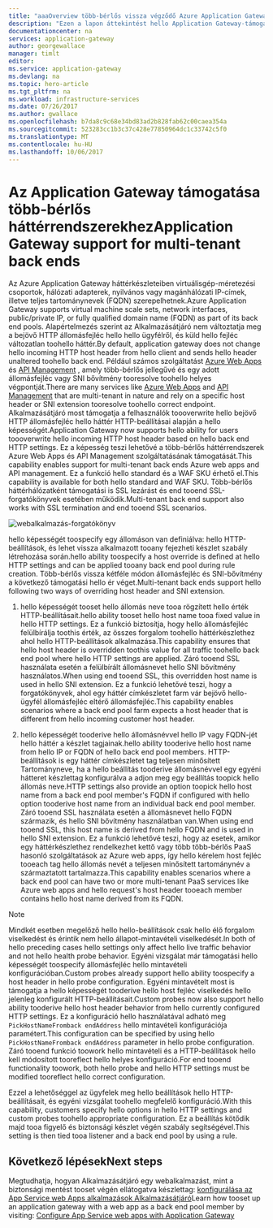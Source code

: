 ```yaml
---
title: "aaaOverview több-bérlős vissza végződő Azure Application Gateway |} Microsoft Docs"
description: "Ezen a lapon áttekintést hello Application Gateway-támogatás a több-bérlős hátsó végződik."
documentationcenter: na
services: application-gateway
author: georgewallace
manager: timlt
editor: 
ms.service: application-gateway
ms.devlang: na
ms.topic: hero-article
ms.tgt_pltfrm: na
ms.workload: infrastructure-services
ms.date: 07/26/2017
ms.author: gwallace
ms.openlocfilehash: b7da8c9c68e34bd83ad2b828fab62c00caea354a
ms.sourcegitcommit: 523283cc1b3c37c428e77850964dc1c33742c5f0
ms.translationtype: MT
ms.contentlocale: hu-HU
ms.lasthandoff: 10/06/2017
---
```

# <a name="application-gateway-support-for-multi-tenant-back-ends"></a><span data-ttu-id="73153-103">Az Application Gateway támogatása több-bérlős háttérrendszerekhez</span><span class="sxs-lookup"><span data-stu-id="73153-103">Application Gateway support for multi-tenant back ends</span></span>

<span data-ttu-id="73153-104">Az Azure Application Gateway háttérkészleteiben virtuálisgép-méretezési csoportok, hálózati adapterek, nyilvános vagy magánhálózati IP-címek, illetve teljes tartománynevek (FQDN) szerepelhetnek.</span><span class="sxs-lookup"><span data-stu-id="73153-104">Azure Application Gateway supports virtual machine scale sets, network interfaces, public/private IP, or fully qualified domain name (FQDN) as part of its back end pools.</span></span> <span data-ttu-id="73153-105">Alapértelmezés szerint az Alkalmazásátjáró nem változtatja meg a bejövő HTTP állomásfejléc hello hello ügyfélről, és küld hello fejléc változatlan toohello háttér.</span><span class="sxs-lookup"><span data-stu-id="73153-105">By default, application gateway does not change hello incoming HTTP host header from hello client and sends hello header unaltered toohello back end.</span></span> <span data-ttu-id="73153-106">Például számos szolgáltatást [Azure Web Apps](../app-service-web/app-service-web-overview.md) és [API Management](../api-management/api-management-key-concepts.md) , amely több-bérlős jellegűvé és egy adott állomásfejléc vagy SNI bővítmény tooresolve toohello helyes végpontját.</span><span class="sxs-lookup"><span data-stu-id="73153-106">There are many services like [Azure Web Apps](../app-service-web/app-service-web-overview.md) and [API Management](../api-management/api-management-key-concepts.md) that are multi-tenant in nature and rely on a specific host header or SNI extension tooresolve toohello correct endpoint.</span></span> <span data-ttu-id="73153-107">Alkalmazásátjáró most támogatja a felhasználók toooverwrite hello bejövő HTTP állomásfejléc hello háttér HTTP-beállításai alapján a hello képességét.</span><span class="sxs-lookup"><span data-stu-id="73153-107">Application Gateway now supports hello ability for users toooverwrite hello incoming HTTP host header based on hello back end HTTP settings.</span></span> <span data-ttu-id="73153-108">Ez a képesség teszi lehetővé a több-bérlős háttérrendszerek Azure Web Apps és API Management szolgáltatásának támogatását.</span><span class="sxs-lookup"><span data-stu-id="73153-108">This capability enables support for multi-tenant back ends Azure web apps and API management.</span></span> <span data-ttu-id="73153-109">Ez a funkció hello standard és a WAF SKU érhető el.</span><span class="sxs-lookup"><span data-stu-id="73153-109">This capability is available for both hello standard and WAF SKU.</span></span> <span data-ttu-id="73153-110">Több-bérlős háttérhálózatként támogatási is SSL lezárást és end tooend SSL-forgatókönyvek esetében működik.</span><span class="sxs-lookup"><span data-stu-id="73153-110">Multi-tenant back end support also works with SSL termination and end tooend SSL scenarios.</span></span>

![webalkalmazás-forgatókönyv](./media/application-gateway-web-app-overview/scenario.png)

<span data-ttu-id="73153-112">hello képességét toospecify egy állomáson van definiálva: hello HTTP-beállítások, és lehet vissza alkalmazott tooany fejezheti készlet szabály létrehozása során.</span><span class="sxs-lookup"><span data-stu-id="73153-112">hello ability toospecify a host override is defined at hello HTTP settings and can be applied tooany back end pool during rule creation.</span></span> <span data-ttu-id="73153-113">Több-bérlős vissza kétféle módon állomásfejléc és SNI-bővítmény a következő támogatási hello ér véget.</span><span class="sxs-lookup"><span data-stu-id="73153-113">Multi-tenant back ends support hello following two ways of overriding host header and SNI extension.</span></span>

1. <span data-ttu-id="73153-114">hello képességét tooset hello állomás neve tooa rögzített hello érték HTTP-beállításait.</span><span class="sxs-lookup"><span data-stu-id="73153-114">hello ability tooset hello host name tooa fixed value in hello HTTP settings.</span></span> <span data-ttu-id="73153-115">Ez a funkció biztosítja, hogy hello állomásfejléc felülbírálja toothis érték, az összes forgalom toohello háttérkészlethez ahol hello HTTP-beállítások alkalmazása.</span><span class="sxs-lookup"><span data-stu-id="73153-115">This capability ensures that hello host header is overridden toothis value for all traffic toohello back end pool where hello HTTP settings are applied.</span></span> <span data-ttu-id="73153-116">Záró tooend SSL használata esetén a felülbírált állomásnevet hello SNI bővítmény használatos.</span><span class="sxs-lookup"><span data-stu-id="73153-116">When using end tooend SSL, this overridden host name is used in hello SNI extension.</span></span> <span data-ttu-id="73153-117">Ez a funkció lehetővé teszi, hogy a forgatókönyvek, ahol egy háttér címkészletet farm vár bejövő hello-ügyfél állomásfejléc eltérő állomásfejléc.</span><span class="sxs-lookup"><span data-stu-id="73153-117">This capability enables scenarios where a back end pool farm expects a host header that is different from hello incoming customer host header.</span></span>

2. <span data-ttu-id="73153-118">hello képességét tooderive hello állomásnévvel hello IP vagy FQDN-jét hello háttér a készlet tagjainak.</span><span class="sxs-lookup"><span data-stu-id="73153-118">hello ability tooderive hello host name from hello IP or FQDN of hello back end pool members.</span></span> <span data-ttu-id="73153-119">HTTP-beállítások is egy háttér címkészletet tag teljesen minősített Tartományneve, ha a hello beállítás tooderive állomásnévvel egy egyéni hátteret készlettag konfigurálva a adjon meg egy beállítás toopick hello állomás neve.</span><span class="sxs-lookup"><span data-stu-id="73153-119">HTTP settings also provide an option toopick hello host name from a back end pool member's FQDN if configured with hello option tooderive host name from an individual back end pool member.</span></span> <span data-ttu-id="73153-120">Záró tooend SSL használata esetén a állomásnevet hello FQDN származik, és hello SNI bővítmény használatban van.</span><span class="sxs-lookup"><span data-stu-id="73153-120">When using end tooend SSL, this host name is derived from hello FQDN and is used in hello SNI extension.</span></span> <span data-ttu-id="73153-121">Ez a funkció lehetővé teszi, hogy az esetek, amikor egy háttérkészlethez rendelkezhet kettő vagy több több-bérlős PaaS hasonló szolgáltatások az Azure web apps, így hello kérelem host fejléc tooeach tag hello állomás nevét a teljesen minősített tartománynév a származtatott tartalmazza.</span><span class="sxs-lookup"><span data-stu-id="73153-121">This capability enables scenarios where a back end pool can have two or more multi-tenant PaaS services like Azure web apps and hello request's host header tooeach member contains hello host name derived from its FQDN.</span></span>

> [!NOTE]
> <span data-ttu-id="73153-122">Mindkét esetben megelőző hello hello-beállítások csak hello élő forgalom viselkedést és érintik nem hello állapot-mintavételi viselkedését.</span><span class="sxs-lookup"><span data-stu-id="73153-122">In both of hello preceding cases hello settings only affect hello live traffic behavior and not hello health probe behavior.</span></span> <span data-ttu-id="73153-123">Egyéni vizsgálat már támogatási hello képességét toospecify állomásfejléc hello mintavételi konfigurációban.</span><span class="sxs-lookup"><span data-stu-id="73153-123">Custom probes already support hello ability toospecify a host header in hello probe configuration.</span></span> <span data-ttu-id="73153-124">Egyéni mintavételt most is támogatja a hello képességét tooderive hello host fejléc viselkedés hello jelenleg konfigurált HTTP-beállításait.</span><span class="sxs-lookup"><span data-stu-id="73153-124">Custom probes now also support hello ability tooderive hello host header behavior from hello currently configured HTTP settings.</span></span> <span data-ttu-id="73153-125">Ez a konfiguráció hello használatával adható meg `PickHostNameFromback endAddress` hello mintavételi konfigurációja paramétert.</span><span class="sxs-lookup"><span data-stu-id="73153-125">This configuration can be specified by using hello `PickHostNameFromback endAddress` parameter in hello probe configuration.</span></span> <span data-ttu-id="73153-126">Záró tooend funkció toowork hello mintavételi és a HTTP-beállítások hello kell módosított tooreflect hello helyes konfiguráció.</span><span class="sxs-lookup"><span data-stu-id="73153-126">For end tooend functionality toowork, both hello probe and hello HTTP settings must be modified tooreflect hello correct configuration.</span></span>

<span data-ttu-id="73153-127">Ezzel a lehetőséggel az ügyfelek meg hello beállítások hello HTTP-beállításait, és egyéni vizsgálat toohello megfelelő konfiguráció.</span><span class="sxs-lookup"><span data-stu-id="73153-127">With this capability, customers specify hello options in hello HTTP settings and custom probes toohello appropriate configuration.</span></span> <span data-ttu-id="73153-128">Ez a beállítás kötődik majd tooa figyelő és biztonsági készlet végén szabály segítségével.</span><span class="sxs-lookup"><span data-stu-id="73153-128">This setting is then tied tooa listener and a back end pool by using a rule.</span></span>

## <a name="next-steps"></a><span data-ttu-id="73153-129">Következő lépések</span><span class="sxs-lookup"><span data-stu-id="73153-129">Next steps</span></span>

<span data-ttu-id="73153-130">Megtudhatja, hogyan Alkalmazásátjáró egy webalkalmazást, mint a biztonsági mentést tooset végén ellátogatva készlettag: [konfigurálása az App Service web Apps alkalmazások Alkalmazásátjáró](application-gateway-web-app-powershell.md)</span><span class="sxs-lookup"><span data-stu-id="73153-130">Learn how tooset up an application gateway with a web app as a back end pool member by visiting: [Configure App Service web apps with Application Gateway](application-gateway-web-app-powershell.md)</span></span>
